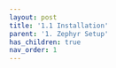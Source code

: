 ```yaml
---
layout: post
title: '1.1 Installation'
parent: '1. Zephyr Setup'
has_children: true
nav_order: 1
---
```

